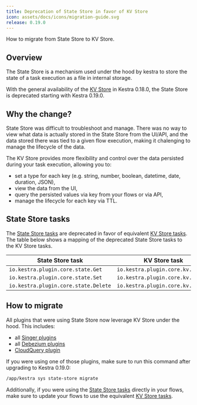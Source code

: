 ```yaml
---
title: Deprecation of State Store in favor of KV Store
icon: assets/docs/icons/migration-guide.svg
release: 0.19.0
---
```


How to migrate from State Store to KV Store.

## Overview

The State Store is a mechanism used under the hood by kestra to store the state of a task execution as a file in internal storage.

With the general availability of the [KV Store](../../05.concepts/05.kv-store.md) in Kestra 0.18.0, the State Store is deprecated starting with Kestra 0.19.0.

## Why the change?

State Store was difficult to troubleshoot and manage. There was no way to view what data is actually stored in the State Store from the UI/API, and the data stored there was tied to a given flow execution, making it chalenging to manage the lifecycle of the data.

The KV Store provides more flexibility and control over the data persisted during your task execution, allowing you to:
- set a type for each key (e.g. string, number, boolean, datetime, date, duration, JSON),
- view the data from the UI,
- query the persisted values via key from your flows or via API,
- manage the lifecycle for each key via TTL.


## State Store tasks

The [State Store tasks](/plugins/core#state) are deprecated in favor of equivalent [KV Store tasks](/plugins/core#kv). The table below shows a mapping of the deprecated State Store tasks to the KV Store tasks.

| State Store task | KV Store task |
|------------------|---------------|
| `io.kestra.plugin.core.state.Get` | `io.kestra.plugin.core.kv.Get` |
| `io.kestra.plugin.core.state.Set` | `io.kestra.plugin.core.kv.Set` |
| `io.kestra.plugin.core.state.Delete` | `io.kestra.plugin.core.kv.Delete` |


## How to migrate

All plugins that were using State Store now leverage KV Store under the hood. This includes:
- all [Singer plugins](/plugins/plugin-singer)
- all [Debezium plugins](https://github.com/kestra-io/plugin-debezium)
- [CloudQuery plugin](/plugins/plugin-cloudquery)

If you were using one of those plugins, make sure to run this command after upgrading to Kestra 0.19.0:

```bash
/app/kestra sys state-store migrate
```

Additionally, if you were using the [State Store tasks](/plugins/core#state) directly in your flows, make sure to update your flows to use the equivalent [KV Store tasks](/plugins/core#kv).

